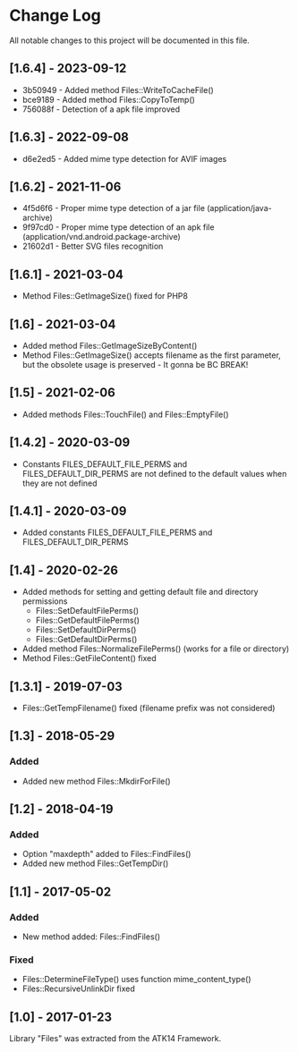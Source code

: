# Change Log
All notable changes to this project will be documented in this file.

## [1.6.4] - 2023-09-12

* 3b50949 - Added method Files::WriteToCacheFile()
* bce9189 - Added method Files::CopyToTemp()
* 756088f - Detection of a apk file improved

## [1.6.3] - 2022-09-08

* d6e2ed5 - Added mime type detection for AVIF images

## [1.6.2] - 2021-11-06

- 4f5d6f6 - Proper mime type detection of a jar file (application/java-archive)
- 9f97cd0 - Proper mime type detection of an apk file (application/vnd.android.package-archive)
- 21602d1 - Better SVG files recognition

## [1.6.1] - 2021-03-04

- Method Files::GetImageSize() fixed for PHP8

## [1.6] - 2021-03-04

- Added method Files::GetImageSizeByContent()
- Method Files::GetImageSize() accepts filename as the first parameter, but the obsolete usage is preserved - It gonna be BC BREAK!

## [1.5] - 2021-02-06

- Added methods Files::TouchFile() and Files::EmptyFile()

## [1.4.2] - 2020-03-09

- Constants FILES_DEFAULT_FILE_PERMS and FILES_DEFAULT_DIR_PERMS are not defined to the default values when they are not defined

## [1.4.1] - 2020-03-09

- Added constants FILES_DEFAULT_FILE_PERMS and FILES_DEFAULT_DIR_PERMS

## [1.4] - 2020-02-26

- Added methods for setting and getting default file and directory permissions
  - Files::SetDefaultFilePerms()
  - Files::GetDefaultFilePerms()
  - Files::SetDefaultDirPerms()
  - Files::GetDefaultDirPerms()
- Added method Files::NormalizeFilePerms() (works for a file or directory)
- Method Files::GetFileContent() fixed

## [1.3.1] - 2019-07-03

- Files::GetTempFilename() fixed (filename prefix was not considered)

## [1.3] - 2018-05-29

### Added
- Added new method Files::MkdirForFile()

## [1.2] - 2018-04-19

### Added
- Option "maxdepth" added to Files::FindFiles()
- Added new method Files::GetTempDir()

## [1.1] - 2017-05-02

### Added
- New method added: Files::FindFiles()

### Fixed
- Files::DetermineFileType() uses function mime_content_type()
- Files::RecursiveUnlinkDir fixed

## [1.0] - 2017-01-23

Library "Files" was extracted from the ATK14 Framework.
